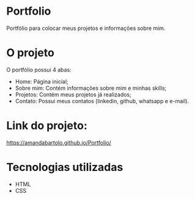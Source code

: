 # Portfolio
Portfólio para colocar meus projetos e informações sobre mim. 

# O projeto
 O portfólio possui 4 abas:
 - Home: Página inicial;
 - Sobre mim: Contém informações sobre mim e minhas skills; 
 - Projetos: Contém meus projetos já realizados;
 - Contato: Possui meus contatos (linkedin, github, whatsapp e e-mail).

# Link do projeto: 
https://amandabartolo.github.io/Portfolio/
 
# Tecnologias utilizadas
* HTML
* CSS
